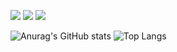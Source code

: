 ![](https://komarev.com/ghpvc/?username=Peletic) [![](https://img.shields.io/discord/1035946811896102953)](https://discord.gg/QAJH5YB57b) ![](https://img.shields.io/github/followers/Peletic)



![Anurag's GitHub stats](https://github-readme-stats.vercel.app/api?username=peletic&theme=tokyonight) ![Top Langs](https://github-readme-stats.vercel.app/api/top-langs/?username=Peletic&theme=tokyonight)
